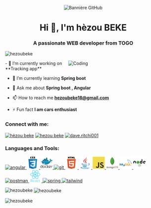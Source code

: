 <p align="center">
  <img src="https://indoanalytica.com/static/images/bannerr.gif" alt="Bannière GitHub">
</p>
<h1 align="center">Hi 👋, I'm hèzou BEKE</h1>
<h3 align="center">A passionate WEB developer from TOGO</h3>

<p align="left"> <img src="https://komarev.com/ghpvc/?username=hezoubeke&label=Profile%20views&color=0e75b6&style=flat" alt="hezoubeke" /> </p>
<img alt="Coding" align="right"  width="300" src ="https://cdn.dribbble.com/users/1162077/screenshots/3848914/programmer.gif">
- 🔭 I’m currently working on **Tracking app**

- 🌱 I’m currently learning **Spring boot**

- 💬 Ask me about **Spring boot , Angular**

- 📫 How to reach me **hezoubeke18@gmail.com**

- ⚡ Fun fact **l am cars enthusiast**

<h3 align="left">Connect with me:</h3>
<p align="left">
<a href="https://linkedin.com/in/hèzou beke" target="blank"><img align="center" src="https://raw.githubusercontent.com/rahuldkjain/github-profile-readme-generator/master/src/images/icons/Social/linked-in-alt.svg" alt="hèzou beke" height="30" width="40" /></a>
<a href="https://dribbble.com/hezou beke" target="blank"><img align="center" src="https://raw.githubusercontent.com/rahuldkjain/github-profile-readme-generator/master/src/images/icons/Social/dribbble.svg" alt="hezou beke" height="30" width="40" /></a>
<a href="https://www.youtube.com/c/dave.ritchi001" target="blank"><img align="center" src="https://raw.githubusercontent.com/rahuldkjain/github-profile-readme-generator/master/src/images/icons/Social/youtube.svg" alt="dave.ritchi001" height="30" width="40" /></a>
</p>

<h3 align="left">Languages and Tools:</h3>
<p align="left"> <a href="https://angular.io" target="_blank" rel="noreferrer"> <img src="https://angular.io/assets/images/logos/angular/angular.svg" alt="angular" width="40" height="40"/> </a> <a href="https://www.w3schools.com/css/" target="_blank" rel="noreferrer"> <img src="https://raw.githubusercontent.com/devicons/devicon/master/icons/css3/css3-original-wordmark.svg" alt="css3" width="40" height="40"/> </a> <a href="https://www.docker.com/" target="_blank" rel="noreferrer"> <img src="https://raw.githubusercontent.com/devicons/devicon/master/icons/docker/docker-original-wordmark.svg" alt="docker" width="40" height="40"/> </a> <a href="https://git-scm.com/" target="_blank" rel="noreferrer"> <img src="https://www.vectorlogo.zone/logos/git-scm/git-scm-icon.svg" alt="git" width="40" height="40"/> </a> <a href="https://www.w3.org/html/" target="_blank" rel="noreferrer"> <img src="https://raw.githubusercontent.com/devicons/devicon/master/icons/html5/html5-original-wordmark.svg" alt="html5" width="40" height="40"/> </a> <a href="https://www.java.com" target="_blank" rel="noreferrer"> <img src="https://raw.githubusercontent.com/devicons/devicon/master/icons/java/java-original.svg" alt="java" width="40" height="40"/> </a> <a href="https://developer.mozilla.org/en-US/docs/Web/JavaScript" target="_blank" rel="noreferrer"> <img src="https://raw.githubusercontent.com/devicons/devicon/master/icons/javascript/javascript-original.svg" alt="javascript" width="40" height="40"/> </a> <a href="https://www.mongodb.com/" target="_blank" rel="noreferrer"> <img src="https://raw.githubusercontent.com/devicons/devicon/master/icons/mongodb/mongodb-original-wordmark.svg" alt="mongodb" width="40" height="40"/> </a> <a href="https://www.mysql.com/" target="_blank" rel="noreferrer"> <img src="https://raw.githubusercontent.com/devicons/devicon/master/icons/mysql/mysql-original-wordmark.svg" alt="mysql" width="40" height="40"/> </a> <a href="https://nodejs.org" target="_blank" rel="noreferrer"> <img src="https://raw.githubusercontent.com/devicons/devicon/master/icons/nodejs/nodejs-original-wordmark.svg" alt="nodejs" width="40" height="40"/> </a> <a href="https://postman.com" target="_blank" rel="noreferrer"> <img src="https://www.vectorlogo.zone/logos/getpostman/getpostman-icon.svg" alt="postman" width="40" height="40"/> </a> <a href="https://reactjs.org/" target="_blank" rel="noreferrer"> <img src="https://raw.githubusercontent.com/devicons/devicon/master/icons/react/react-original-wordmark.svg" alt="react" width="40" height="40"/> </a> <a href="https://spring.io/" target="_blank" rel="noreferrer"> <img src="https://www.vectorlogo.zone/logos/springio/springio-icon.svg" alt="spring" width="40" height="40"/> </a> <a href="https://tailwindcss.com/" target="_blank" rel="noreferrer"> <img src="https://www.vectorlogo.zone/logos/tailwindcss/tailwindcss-icon.svg" alt="tailwind" width="40" height="40"/> </a> </p>

<p><img align="left" src="https://github-readme-stats.vercel.app/api/top-langs?username=hezoubeke&show_icons=true&locale=en&layout=compact" alt="hezoubeke" /></p>

<p>&nbsp;<img align="center" src="https://github-readme-stats.vercel.app/api?username=hezoubeke&show_icons=true&locale=en" alt="hezoubeke" /></p>

<p><img align="center" src="https://github-readme-streak-stats.herokuapp.com/?user=hezoubeke&" alt="hezoubeke" /></p>
